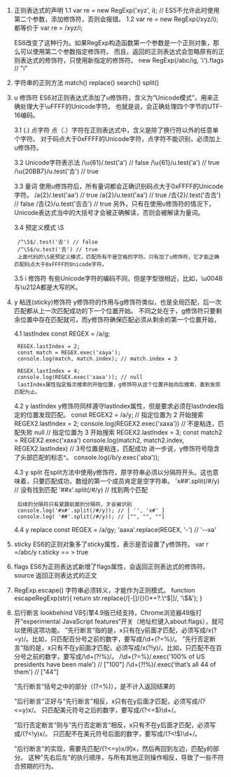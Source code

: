 1. 正则表达式的声明
    1.1 var re = new RegExp('xyz', i);  // ES5不允许此时使用第二个参数，添加修饰符，否则会报错。
    1.2 var re = new RegExp(/xyz/i);
    都等价于 var re = /xyz/i;

    ES6改变了这种行为。如果RegExp构造函数第一个参数是一个正则对象，那么可以使用第二个参数指定修饰符。
    而且，返回的正则表达式会忽略原有的正则表达式的修饰符，只使用新指定的修饰符。
    new RegExp(/abc/ig, 'i').flags
    // "i"

2. 字符串的正则方法
    match()
    replace()
    search()
    split()

3. u 修饰符
    ES6对正则表达式添加了u修饰符，含义为“Unicode模式”，用来正确处理大于\uFFFF的Unicode字符。
    也就是说，会正确处理四个字节的UTF-16编码。

    3.1 (.) 点字符
        点（.）字符在正则表达式中，含义是除了换行符以外的任意单个字符。
        对于码点大于0xFFFF的Unicode字符，点字符不能识别，必须加上u修饰符。
    
    3.2 Unicode字符表示法
        /\u{61}/.test('a') // false
        /\u{61}/u.test('a') // true
        /\u{20BB7}/u.test('𠮷') // true

    3.3 量词
        使用u修饰符后，所有量词都会正确识别码点大于0xFFFF的Unicode字符。
            /a{2}/.test('aa') // true
            /a{2}/u.test('aa') // true
            /𠮷{2}/.test('𠮷𠮷') // false
            /𠮷{2}/u.test('𠮷𠮷') // true
        另外，只有在使用u修饰符的情况下，Unicode表达式当中的大括号才会被正确解读，否则会被解读为量词。

    3.4 预定义模式
        \S

        /^\S$/.test('𠮷') // false
        /^\S$/u.test('𠮷') // true
        上面代码的\S是预定义模式，匹配所有不是空格的字符。只有加了u修饰符，它才能正确匹配码点大于0xFFFF的Unicode字符。

    3.5 i 修饰符
        有些Unicode字符的编码不同，但是字型很相近，比如，\u004B与\u212A都是大写的K。

4. y 粘连(sticky)修饰符
    y修饰符的作用与g修饰符类似，也是全局匹配，后一次匹配都从上一次匹配成功的下一个位置开始。
    不同之处在于，g修饰符只要剩余位置中存在匹配就可，而y修饰符确保匹配必须从剩余的第一个位置开始，
    
    4.1 lastIndex
        const REGEX = /a/g;

        REGEX.lastIndex = 2;
        const match = REGEX.exec('xaya');
        console.log(match, match.index); // match.index = 3

        REGEX.lastIndex = 4;
        console.log(REGEX.exec('xaxa')); // null
        lastIndex属性指定每次搜索的开始位置，g修饰符从这个位置开始向后搜索，直到发现匹配为止。

    4.2 y lastIndex 
        y修饰符同样遵守lastIndex属性，但是要求必须在lastIndex指定的位置发现匹配。
        const REGEX2 = /a/y;
        // 指定位置为 2 开始搜索
        REGEX2.lastIndex = 2;
        console.log(REGEX2.exec('xaxa')) // 不是粘连，匹配失败 null
        // 指定位置为 3 开始搜索
        REGEX2.lastIndex = 3;
        const match2 = REGEX2.exec('xaxa')
        console.log(match2, match2.index, REGEX2.lastIndex) // 3号位置是粘连，匹配成功
        进一步说，y修饰符号隐含了头部匹配的标志^。
        console.log(/b/y.exec('aba'));

    4.3 y split
        在split方法中使用y修饰符，原字符串必须以分隔符开头。这也意味着，只要匹配成功，数组的第一个成员肯定是空字符串。
        'x##'.split(/#/y) // 没有找到匹配
        '##x'.split(/#/y) // 找到两个匹配

        后续的分隔符只有紧跟前面的分隔符，才会被识别
        console.log('#x#'.split(/#/y)); // [ '', 'x#' ]
        console.log( '##'.split(/#/y)); // ["", "", ""]

    4.4 y replace 
        const REGEX = /a/gy;
        'aaxa'.replace(REGEX, '-') // '--xa'

5. sticky
    ES6的正则对象多了sticky属性，表示是否设置了y修饰符。
    var r =/abc/y
    r.sticky   == > true

6. flags
    ES6为正则表达式新增了flags属性，会返回正则表达式的修饰符。
    source 返回正则表达式的正文

7. RegExp.escape()
    字符串必须转义，才能作为正则模式。
    function escapeRegExp(str){
        return str.replace(/[\-\[\]\/\{\}\(\)\*\+?\.\\\^\$\|]/, '\\$&');
    }

8. 后行断言 lookbehind
    V8引擎4.9版已经支持，Chrome浏览器49版打开”experimental JavaScript features“开关（地址栏键入about:flags），就可以使用这项功能。
    ”先行断言“指的是，x只有在y前面才匹配，必须写成/x(?=y)/。比如，只匹配百分号之前的数字，要写成/\d+(?=%)/。
    ”先行否定断言“指的是，x只有不在y前面才匹配，必须写成/x(?!y)/。比如，只匹配不在百分号之前的数字，要写成/\d+(?!%)/。
    /\d+(?=%)/.exec('100% of US presidents have been male')  // ["100"]
    /\d+(?!%)/.exec('that’s all 44 of them')                 // ["44"]

    ”先行断言“括号之中的部分（(?=%)），是不计入返回结果的

    "后行断言"正好与"先行断言"相反，x只有在y后面才匹配，必须写成/(?<=y)x/。
    只匹配美元符号之后的数字，要写成/(?<=\$)\d+/。

    ”后行否定断言“则与”先行否定断言“相反，x只有不在y后面才匹配，必须写成/(?<!y)x/。
    只匹配不在美元符号后面的数字，要写成/(?<!\$)\d+/。

    "后行断言"的实现，需要先匹配/(?<=y)x/的x，然后再回到左边，匹配y的部分。
    这种"先右后左"的执行顺序，与所有其他正则操作相反，导致了一些不符合预期的行为。








